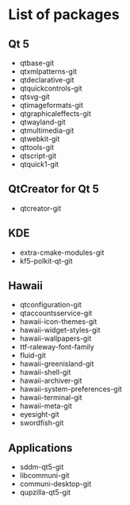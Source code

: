 # List of packages

## Qt 5

* qtbase-git
* qtxmlpatterns-git
* qtdeclarative-git
* qtquickcontrols-git
* qtsvg-git
* qtimageformats-git
* qtgraphicaleffects-git
* qtwayland-git
* qtmultimedia-git
* qtwebkit-git
* qttools-git
* qtscript-git
* qtquick1-git

## QtCreator for Qt 5

* qtcreator-git

## KDE

* extra-cmake-modules-git
* kf5-polkit-qt-git

## Hawaii

* qtconfiguration-git
* qtaccountsservice-git
* hawaii-icon-themes-git
* hawaii-widget-styles-git
* hawaii-wallpapers-git
* ttf-raleway-font-family
* fluid-git
* hawaii-greenisland-git
* hawaii-shell-git
* hawaii-archiver-git
* hawaii-system-preferences-git
* hawaii-terminal-git
* hawaii-meta-git
* eyesight-git
* swordfish-git

## Applications

* sddm-qt5-git
* libcommuni-git
* communi-desktop-git
* qupzilla-qt5-git
